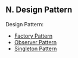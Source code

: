 ## N. Design Pattern
Design Pattern:
  - [Factory Pattern](./01-Factory_Pattern.md)
  - [Observer Pattern](./02-Observer_Pattern.md)
  - [Singleton Pattern](./03-Singleton_Pattern.md)

